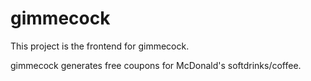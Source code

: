 # gimmecock

This project is the frontend for gimmecock.

gimmecock generates free coupons for McDonald's softdrinks/coffee.